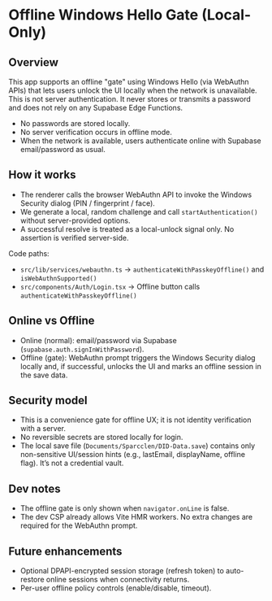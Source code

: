 # Offline Windows Hello Gate (Local-Only)

## Overview
This app supports an offline "gate" using Windows Hello (via WebAuthn APIs) that lets users unlock the UI locally when the network is unavailable. This is not server authentication. It never stores or transmits a password and does not rely on any Supabase Edge Functions.

- No passwords are stored locally.
- No server verification occurs in offline mode.
- When the network is available, users authenticate online with Supabase email/password as usual.

## How it works
- The renderer calls the browser WebAuthn API to invoke the Windows Security dialog (PIN / fingerprint / face).
- We generate a local, random challenge and call `startAuthentication()` without server-provided options.
- A successful resolve is treated as a local-unlock signal only. No assertion is verified server-side.

Code paths:
- `src/lib/services/webauthn.ts` → `authenticateWithPasskeyOffline()` and `isWebAuthnSupported()`
- `src/components/Auth/Login.tsx` → Offline button calls `authenticateWithPasskeyOffline()`

## Online vs Offline
- Online (normal): email/password via Supabase (`supabase.auth.signInWithPassword`).
- Offline (gate): WebAuthn prompt triggers the Windows Security dialog locally and, if successful, unlocks the UI and marks an offline session in the save data.

## Security model
- This is a convenience gate for offline UX; it is not identity verification with a server.
- No reversible secrets are stored locally for login.
- The local save file (`Documents/Sparcclen/DID-Data.save`) contains only non-sensitive UI/session hints (e.g., lastEmail, displayName, offline flag). It’s not a credential vault.

## Dev notes
- The offline gate is only shown when `navigator.onLine` is false.
- The dev CSP already allows Vite HMR workers. No extra changes are required for the WebAuthn prompt.

## Future enhancements
- Optional DPAPI-encrypted session storage (refresh token) to auto-restore online sessions when connectivity returns.
- Per-user offline policy controls (enable/disable, timeout).

